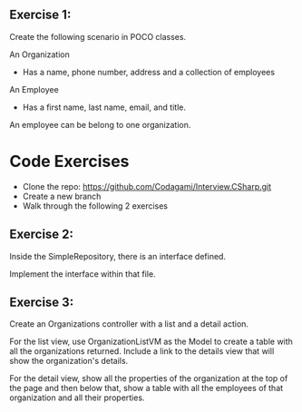 ﻿## Exercise 1:
Create the following scenario in POCO classes.

An Organization
- Has a name, phone number, address and a collection of employees

An Employee
- Has a first name, last name, email, and title.

An employee can be belong to one organization.

# Code Exercises
- Clone the repo: https://github.com/Codagami/Interview.CSharp.git
- Create a new branch
- Walk through the following 2 exercises

## Exercise 2:
Inside the SimpleRepository, there is an interface defined.

Implement the interface within that file.

## Exercise 3:
Create an Organizations controller with a list and a detail action.

For the list view, use OrganizationListVM as the Model to create a table with
all the organizations returned.  Include a link to the details view that will
show the organization's details.

For the detail view, show all the properties of the organization at the top of
the page and then below that, show a table with all the employees of that organization
and all their properties.